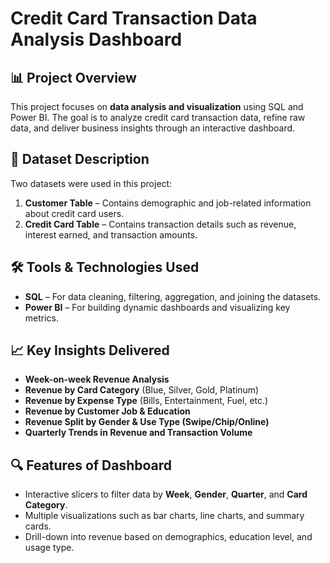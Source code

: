 # Credit Card Transaction Data Analysis Dashboard

## 📊 Project Overview

This project focuses on **data analysis and visualization** using SQL and Power BI. The goal is to analyze credit card transaction data, refine raw data, and deliver business insights through an interactive dashboard.

## 🧩 Dataset Description

Two datasets were used in this project:

1. **Customer Table** – Contains demographic and job-related information about credit card users.
2. **Credit Card Table** – Contains transaction details such as revenue, interest earned, and transaction amounts.

## 🛠 Tools & Technologies Used

- **SQL** – For data cleaning, filtering, aggregation, and joining the datasets.
- **Power BI** – For building dynamic dashboards and visualizing key metrics.

## 📈 Key Insights Delivered

- **Week-on-week Revenue Analysis**
- **Revenue by Card Category** (Blue, Silver, Gold, Platinum)
- **Revenue by Expense Type** (Bills, Entertainment, Fuel, etc.)
- **Revenue by Customer Job & Education**
- **Revenue Split by Gender & Use Type (Swipe/Chip/Online)**
- **Quarterly Trends in Revenue and Transaction Volume**

## 🔍 Features of Dashboard

- Interactive slicers to filter data by **Week**, **Gender**, **Quarter**, and **Card Category**.
- Multiple visualizations such as bar charts, line charts, and summary cards.
- Drill-down into revenue based on demographics, education level, and usage type.


